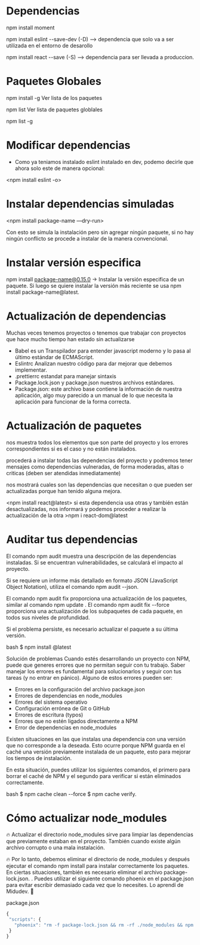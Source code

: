 # Dependencias

npm install moment

npm install eslint --save-dev (-D) —> dependencia que solo va a ser utilizada en el entorno de desarollo

npm install react --save (-S) —> dependencia para ser llevada a produccion.

# Paquetes Globales

npm install -g
Ver lista de los paquetes

npm list
Ver lista de paquetes globlales

npm list -g

# Modificar dependencias

- Como ya teniamos instalado eslint instalado en dev, podemo decirle que ahora solo este de manera opcional:

<npm install eslint -o>

# Instalar dependencias simuladas

<npm install package-name —dry-run>

Con esto se simula la instalación pero sin agregar ningún paquete, si no hay ningún conflicto se procede a instalar de la manera convencional.

# Instalar versión especifica

npm install package-name@0.15.0 → Instalar la versión especifica de un paquete.
Si luego se quiere instalar la versión más reciente se usa npm install package-name@latest.

# Actualización de dependencias
Muchas veces tenemos proyectos o tenemos que trabajar con proyectos que hace mucho tiempo han estado sin actualizarse

- Babel es un Transpilador para entender javascript moderno y lo pasa al último estándar de ECMAScript.
- Eslintrc Analizan nuestro código para dar mejorar que debemos implementar.
- .prettierrc estandat para manejar sintaxis
- Package.lock.json y package.json nuestros archivos estándares.
- Package.json: este archivo base contiene la información de nuestra aplicación, algo muy parecido a un manual de lo que necesita la aplicación para funcionar de la forma correcta.

# Actualización de paquetes
<npm list> nos muestra todos los elementos que son parte del proyecto y los errores correspondientes si es el caso y no están instalados.

<npm install> procederá a instalar todas las dependencias del proyecto y podremos tener mensajes como dependencias vulneradas, de forma moderadas, altas o criticas (deben ser atendidas inmediatamente)

<npm outdate> nos mostrará cuales son las dependencias que necesitan o que pueden ser actualizadas porque han tenido alguna mejora.

<npm install react@latest> si esta dependencia usa otras y también están desactualizadas, nos informará y podemos proceder a realizar la actualización de la otra >npm i react-dom@latest

# Auditar tus dependencias
El comando npm audit muestra una descripción de las dependencias instaladas. Si se encuentran vulnerabilidades, se calculará el impacto al proyecto.

Si se requiere un informe más detallado en formato JSON (JavaScript Object Notation), utiliza el comando npm audit --json.

El comando npm audit fix proporciona una actualización de los paquetes, similar al comando npm update <paquete>.
El comando npm audit fix --force proporciona una actualización de los subpaquetes de cada paquete, en todos sus niveles de profundidad.

Si el problema persiste, es necesario actualizar el paquete a su última versión.

bash $ npm install <paquete>@latest

Solución de problemas
Cuando estés desarrollando un proyecto con NPM, puede que generes errores que no permitan seguir con tu trabajo.
Saber manejar los errores es fundamental para solucionarlos y seguir con tus tareas (y no entrar en pánico). Alguno de estos errores pueden ser:

- Errores en la configuración del archivo package.json
- Errores de dependencias en node_modules
- Errores del sistema operativo
- Configuración errónea de Git o GitHub
- Errores de escritura (typos)
- Errores que no estén ligados directamente a NPM
- Error de dependencias en node_modules

Existen situaciones en las que instalas una dependencia con una versión que no corresponde a la deseada. Esto ocurre porque NPM guarda en el caché una versión previamente instalada de un paquete, esto para mejorar los tiempos de instalación.

En esta situación, puedes utilizar los siguientes comandos, el primero para borrar el caché de NPM y el segundo para verificar si están eliminados correctamente.

bash $ npm cache clean --force $ npm cache verify.

# Cómo actualizar node_modules
🔥 Actualizar el directorio node_modules sirve para limpiar las dependencias que previamente estaban en el proyecto. También cuando existe algún archivo corrupto o una mala instalación.

🔥 Por lo tanto, debemos eliminar el directorio de node_modules y después ejecutar el comando npm install para instalar correctamente los paquetes. En ciertas situaciones, también es necesario eliminar el archivo package-lock.json.
.
Puedes utilizar el siguiente comando phoenix en el package.json para evitar escribir demasiado cada vez que lo necesites. Lo aprendí de Midudev. 🙌

package.json
```js
{
 "scripts": {
   "phoenix": "rm -f package-lock.json && rm -rf ./node_modules && npm install --no-fund --no-audit"
 }
}
```